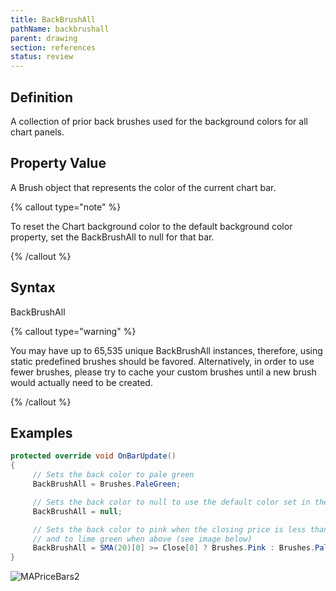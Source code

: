 ```yaml
---
title: BackBrushAll
pathName: backbrushall
parent: drawing
section: references
status: review
---
```


## Definition

A collection of prior back brushes used for the background colors for all chart panels.

## Property Value

A Brush object that represents the color of the current chart bar.

{% callout type="note" %}

To reset the Chart background color to the default background color property, set the BackBrushAll to null for that bar.

{% /callout %}

## Syntax

BackBrushAll

{% callout type="warning" %}

You may have up to 65,535 unique BackBrushAll instances, therefore, using static predefined brushes should be favored. Alternatively, in order to use fewer brushes, please try to cache your custom brushes until a new brush would actually need to be created.

{% /callout %}

## Examples

```csharp
protected override void OnBarUpdate()
{
     // Sets the back color to pale green
     BackBrushAll = Brushes.PaleGreen;

     // Sets the back color to null to use the default color set in the chart properties dialog window
     BackBrushAll = null;

     // Sets the back color to pink when the closing price is less than the 20 period SMA
     // and to lime green when above (see image below)
     BackBrushAll = SMA(20)[0] >= Close[0] ? Brushes.Pink : Brushes.PaleGreen;
}
```

![MAPriceBars2](mapricebars2.png)
